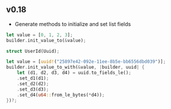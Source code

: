 ## v0.18

- Generate methods to initialize and set list fields

```rust
let value = [0, 1, 2, 3];
builder.init_value_to(&value);

struct UserId(Uuid);

let value = [uuid!("25897e42-092e-11ee-8b5e-bb6556dbd039")];
builder.init_value_to_with(&value, |builder, uuid| {
    let (d1, d2, d3, d4) = uuid.to_fields_le();
    .set_d1(d1);
    .set_d2(d2);
    .set_d3(d3);
    .set_d4(u64::from_le_bytes(*d4));
})?;
```
